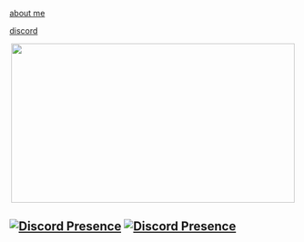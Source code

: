 [about me](https://bio.site/tedddeptrai)

[discord](https://discord.com/users/1105146120314830888)

<p align="center">
  <a href="#"><img width="498" height="280" src="https://cdn.discordapp.com/attachments/1116324012096757823/1116326911040303174/futaba-igarashi-futaba.gif"></a>
</p>

[![Discord Presence](https://lanyard.cnrad.dev/api/327301847855398943)](https://discord.com/users/327301847855398943)
[![Discord Presence](https://lanyard.cnrad.dev/api/1105146120314830888)](https://discord.com/users/1105146120314830888)
---
